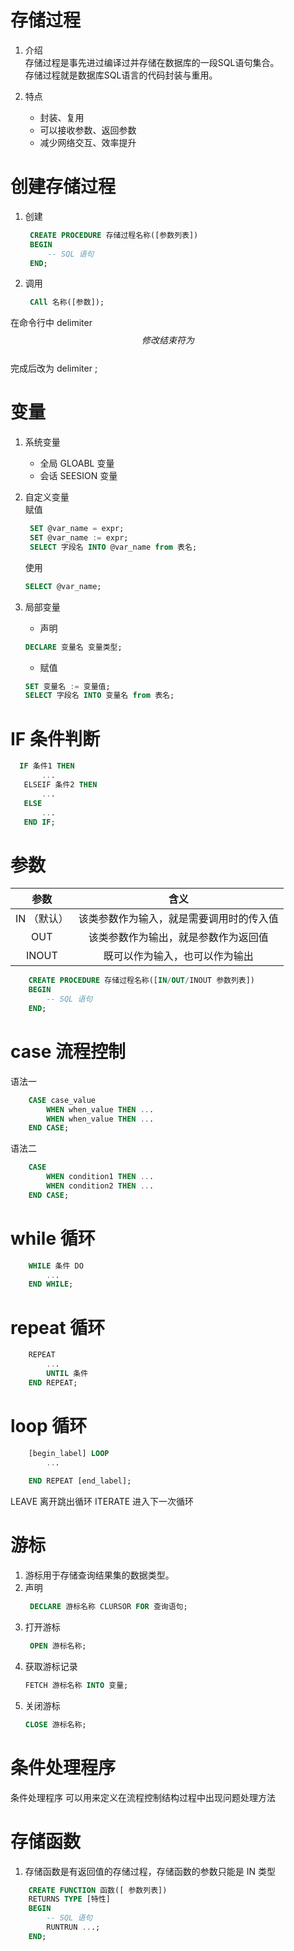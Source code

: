 # 存储过程
1. 介绍  
   存储过程是事先进过编译过并存储在数据库的一段SQL语句集合。  
    存储过程就是数据库SQL语言的代码封装与重用。

2. 特点
   * 封装、复用
   * 可以接收参数、返回参数
   * 减少网络交互、效率提升

# 创建存储过程
1. 创建
   ```SQL
    CREATE PROCEDURE 存储过程名称([参数列表])
    BEGIN
        -- SQL 语句
    END;
   ```
2. 调用
   ```SQL
    CAll 名称([参数]);
   ```
在命令行中 delimiter $$ 修改结束符为 $$  
完成后改为 delimiter ;

# 变量
1. 系统变量
   * 全局 GLOABL 变量
   * 会话 SEESION 变量
2. 自定义变量  
   赋值
   ```SQL
    SET @var_name = expr;
    SET @var_name := expr;
    SELECT 字段名 INTO @var_name from 表名;
   ```

   使用
    ```SQL
   SELECT @var_name;
   ```

3. 局部变量  
    * 声明
    ```SQL
   DECLARE 变量名 变量类型;
   ```

   * 赋值
    ```SQL
   SET 变量名 := 变量值;
   SELECT 字段名 INTO 变量名 from 表名;
   ```

# IF 条件判断
 ```SQL
   IF 条件1 THEN
        ...
    ELSEIF 条件2 THEN
        ...
    ELSE
        ...
    END IF;
   ```

# 参数
|  参数 | 含义 |
| :-----:| :----: |
| IN （默认） | 该类参数作为输入，就是需要调用时的传入值 |  
| OUT | 该类参数作为输出，就是参数作为返回值 |  
| INOUT | 既可以作为输入，也可以作为输出 |  

```SQL
    CREATE PROCEDURE 存储过程名称([IN/OUT/INOUT 参数列表])
    BEGIN
        -- SQL 语句
    END;
   ```

# case 流程控制
语法一
```SQL
    CASE case_value
        WHEN when_value THEN ...
        WHEN when_value THEN ...
    END CASE;
   ```
语法二
```SQL
    CASE 
        WHEN condition1 THEN ...
        WHEN condition2 THEN ...
    END CASE;
   ```
# while 循环
```SQL
    WHILE 条件 DO 
        ...
    END WHILE;
   ```
# repeat 循环
```SQL
    REPEAT 
        ...
        UNTIL 条件
    END REPEAT;
   ```
# loop 循环
```SQL
    [begin_label] LOOP 
        ...
        
    END REPEAT [end_label];
   ```
LEAVE 离开跳出循环
ITERATE 进入下一次循环

# 游标
1. 游标用于存储查询结果集的数据类型。
2. 声明
   ```SQL
    DECLARE 游标名称 CLURSOR FOR 查询语句;
   ```
3. 打开游标
   ```SQL
    OPEN 游标名称;
   ```
4. 获取游标记录
    ```SQL
   FETCH 游标名称 INTO 变量;
   ```
5. 关闭游标
   ```SQL
   CLOSE 游标名称;
   ```
# 条件处理程序
条件处理程序 可以用来定义在流程控制结构过程中出现问题处理方法

# 存储函数
1. 存储函数是有返回值的存储过程，存储函数的参数只能是 IN 类型
```SQL
    CREATE FUNCTION 函数([ 参数列表])
    RETURNS TYPE [特性]
    BEGIN
        -- SQL 语句
        RUNTRUN ...;
    END;
   ```